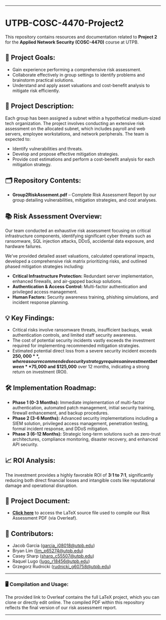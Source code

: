 
---

# UTPB-COSC-4470-Project2

This repository contains resources and documentation related to **Project 2** for the **Applied Network Security (COSC-4470)** course at UTPB.  

## 🚀 Project Goals:
- Gain experience performing a comprehensive risk assessment.
- Collaborate effectively in group settings to identify problems and brainstorm practical solutions.
- Understand and apply asset valuations and cost-benefit analysis to mitigate risk efficiently.

## 📄 Project Description:
Each group has been assigned a subnet within a hypothetical medium-sized tech organization. The project involves conducting an extensive risk assessment on the allocated subnet, which includes payroll and web servers, employee workstations, and network peripherals. The team is expected to:
- Identify vulnerabilities and threats.
- Develop and propose effective mitigation strategies.
- Provide cost estimations and perform a cost-benefit analysis for each mitigation strategy.

## 🗂️ Repository Contents:
- **Group2RiskAssement.pdf** – Complete Risk Assessment Report by our group detailing vulnerabilities, mitigation strategies, and cost analyses.

## 📚 Risk Assessment Overview:
Our team conducted an exhaustive risk assessment focusing on critical infrastructure components, identifying significant cyber threats such as ransomware, SQL injection attacks, DDoS, accidental data exposure, and hardware failures.

We’ve provided detailed asset valuations, calculated operational impacts, developed a comprehensive risk matrix prioritizing risks, and outlined phased mitigation strategies including:
- **Critical Infrastructure Protection:** Redundant server implementation, enhanced firewalls, and air-gapped backup solutions.
- **Authentication & Access Control:** Multi-factor authentication and privileged access management.
- **Human Factors:** Security awareness training, phishing simulations, and incident response planning.

## 💡 Key Findings:
- Critical risks involve ransomware threats, insufficient backups, weak authentication controls, and limited staff security awareness.
- The cost of potential security incidents vastly exceeds the investment required for implementing recommended mitigation strategies.
- Estimated potential direct loss from a severe security incident exceeds **$250,000**, whereas our recommended security strategy requires an investment between **$75,000 and $125,000** over 12 months, indicating a strong return on investment (ROI).

## 🛠️ Implementation Roadmap:
- **Phase 1 (0-3 Months):** Immediate implementation of multi-factor authentication, automated patch management, initial security training, firewall enhancement, and backup procedures.
- **Phase 2 (3-6 Months):** Advanced security implementations including a SIEM solution, privileged access management, penetration testing, formal incident response, and DDoS mitigation.
- **Phase 3 (6-12 Months):** Strategic long-term solutions such as zero-trust architectures, compliance monitoring, disaster recovery, and enhanced API security.

## 📈 ROI Analysis:
The investment provides a highly favorable ROI of **3:1 to 7:1**, significantly reducing both direct financial losses and intangible costs like reputational damage and operational disruption.

## 🔗 Project Document:
- [**Click here**](https://www.overleaf.com/read/ghbpynwbhcqk#a31dc8) to access the LaTeX source file used to compile our Risk Assessment PDF (via Overleaf).

## 👥 Contributors:
- Jacob Garcia (garcia_j08018@utpb.edu)
- Bryan Lim (lim_p65274@utpb.edu)
- Casey Sharp (sharp_c55507@utpb.edu)
- Raquel Lugo (lugo_r18456@utpb.edu)
- Grzegorz Rudnicki (rudnicki_g60758@utpb.edu)

---

### 🖥️ Compilation and Usage:
The provided link to Overleaf contains the full LaTeX project, which you can clone or directly edit online. The compiled PDF within this repository reflects the final version of our risk assessment report.

---
